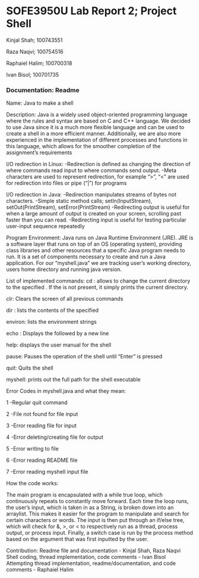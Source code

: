 # SOFE3950U Lab Report 2; Project Shell

Kinjal Shah; 100743551

Raza Naqvi; 100754516

Raphaiel Halim; 100700318

Ivan Bisol; 100701735

### Documentation: Readme

Name: Java to make a shell 

Description: 
Java is a widely used object-oriented programming language where the rules and syntax are based on C and C++ language. 
We decided to use Java since it is a much more flexible language and can be used to create a shell in a more efficient manner.
Additionally, we are also more experienced in the implementation of different processes and functions in this language, which allows for the smoother completion of the assignment’s requirements

I/O redirection in Linux:
-Redirection is defined as changing the direction of where commands read input to where commands send output. 
-Meta characters are used to represent redirection, for example “>”, “<” are used for redirection into files or pipe (“|”) for programs

I/O redirection in Java:
-Redirection manipulates streams of bytes not characters. 
-Simple static method calls; setIn(InputStream), setOut(PrintStream), setError(PrintStream)
-Redirecting output is useful for when a large amount of output is created on your screen, scrolling past faster than you can read. 
-Redirecting input is useful for testing particular user-input sequence repeatedly


Program Environment: 
Java runs on Java Runtime Environment (JRE). JRE is a software layer that runs on top of an OS (operating system), providing class libraries and other resources that a specific Java program needs to run.
It is a set of components necessary to create and run a Java application.
For our “myshell.java” we are tracking user’s working directory, users home directory and running java version.


List of implemented commands:
cd <directory>: allows to change the current directory to the specified <directory>. If the <directory> is not present, it simply prints the current directory.

clr: Clears the screen of all previous commands

dir <directory>: lists the contents of the specified <directory>

environ: lists the environment strings

echo <comment>: Displays the <comment> followed by a new line

help: displays the user manual for the shell

pause: Pauses the operation of the shell until “Enter” is pressed

quit: Quits the shell

myshell: prints out the full path for the shell executable

Error Codes in myshell.java and what they mean:

1 -Regular quit command

2 -File not found for file input

3 -Error reading file for input 

4 -Error deleting/creating file for output

5 -Error writing to file

6 -Error reading README file

7 -Error reading myshell input file


How the code works:

The main program is encapsulated with a while true loop, which continuously repeats to constantly move forward. Each time the loop runs, the user’s input, which is taken in as a String, is broken down into an arraylist.
This makes it easier for the program to manipulate and search for certain characters or words. The input is then put through an if/else tree, which will check for &, >, or < to respectively run as a thread, process output, or process input.
Finally, a switch case is run by the process method based on the argument that was first inputted by the user.

Contribution:
Readme file and documentation - Kinjal Shah, Raza Naqvi
Shell coding, thread implementation, code comments - Ivan Bisol
Attempting thread implementation, readme/documentation, and code comments - Raphaiel Halim

